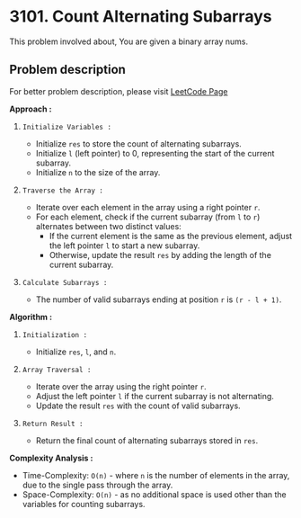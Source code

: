 # 3101. Count Alternating Subarrays

This problem involved about, You are given a binary array nums.

## Problem description

For better problem description, please visit [LeetCode Page](https://leetcode.com/problems/count-alternating-subarrays/description/)

**Approach :**<br/>

1. `Initialize Variables :`

    - Initialize `res` to store the count of alternating subarrays.
    - Initialize `l` (left pointer) to 0, representing the start of the current subarray.
    - Initialize `n` to the size of the array.

2. `Traverse the Array :`

    - Iterate over each element in the array using a right pointer `r`.
    - For each element, check if the current subarray (from `l` to `r`) alternates between two distinct values:
        - If the current element is the same as the previous element, adjust the left pointer `l` to start a new subarray.
        - Otherwise, update the result `res` by adding the length of the current subarray.

3. `Calculate Subarrays :`
    - The number of valid subarrays ending at position `r` is `(r - l + 1)`.

**Algorithm :**<br/>

1. `Initialization :`

    - Initialize `res`, `l`, and `n`.

2. `Array Traversal :`

    - Iterate over the array using the right pointer `r`.
    - Adjust the left pointer `l` if the current subarray is not alternating.
    - Update the result `res` with the count of valid subarrays.

3. `Return Result :`
    - Return the final count of alternating subarrays stored in `res`.

**Complexity Analysis :**<br/>

-   Time-Complexity: `O(n)` - where `n` is the number of elements in the array, due to the single pass through the array.
-   Space-Complexity: `O(n)` - as no additional space is used other than the variables for counting subarrays.

